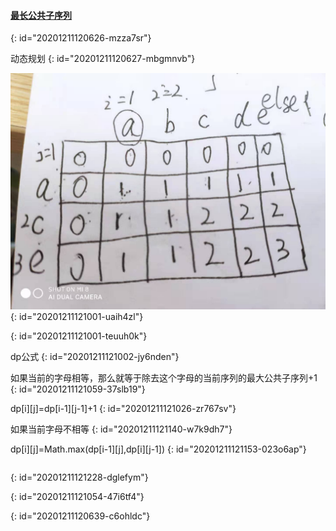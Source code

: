 #### [最长公共子序列](https://leetcode-cn.com/problems/longest-common-subsequence/)
{: id="20201211120626-mzza7sr"}

动态规划
{: id="20201211120627-mbgmnvb"}

![最长公共子序列.jpg](assets/20201211121008-su0n8pa-最长公共子序列.jpg)
{: id="20201211121001-uaih4zl"}

{: id="20201211121001-teuuh0k"}

dp公式
{: id="20201211121002-jy6nden"}

如果当前的字母相等，那么就等于除去这个字母的当前序列的最大公共子序列+1
{: id="20201211121059-37slb19"}

dp[i][j]=dp[i-1][j-1]+1
{: id="20201211121026-zr767sv"}

如果当前字母不相等
{: id="20201211121140-w7k9dh7"}

dp[i][j]=Math.max(dp[i-1][j],dp[i][j-1])
{: id="20201211121153-023o6ap"}

```

```
{: id="20201211121228-dglefym"}

{: id="20201211121054-47i6tf4"}

{: id="20201211120639-c6ohldc"}
